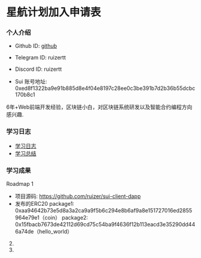 # 星航计划加入申请表

### 个人介绍

* Github ID: [github](https://github.com/ruizer)

* Telegram ID: ruizertt

* Discord ID: ruizertt

* Sui 账号地址: 0xed8f1322ba9e91b885d8e4f04e8197c28ee0c3be391b7d2b36b55dcbc170b8c1

6年+Web前端开发经验，区块链小白，对区块链系统研发以及智能合约编程方向感兴趣.

### 学习日志

- [学习日志](journal.md)
- [学习总结](summary.md)

### 学习成果

Roadmap  1  
- 项目源码: https://github.com/ruizer/sui-client-dapp
- 发布的ERC20
package1: 0xaa94642b73e5d8a3a2ca9a9f5b6c294e8b6af9a8e151727016ed2855964e79e1（coin）
package2: 0x15fbacb7673de42112d69cd75c54ba9f4636f12b113eacd3e35290dd446a74de（hello_world）


2.


3. 

